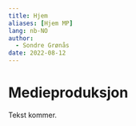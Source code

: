 ```yaml
---
title: Hjem
aliases: [Hjem MP]
lang: nb-NO
author:
  - Sondre Grønås
date: 2022-08-12
---
```

# Medieproduksjon
Tekst kommer.